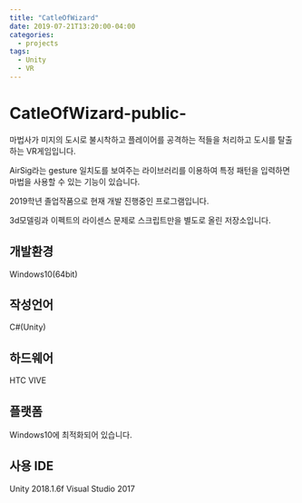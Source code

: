 ```yaml
---
title: "CatleOfWizard"
date: 2019-07-21T13:20:00-04:00
categories:
  - projects
tags:
  - Unity
  - VR
---
```


# CatleOfWizard-public-

마법사가 미지의 도시로 불시착하고 플레이어를 공격하는 적들을 처리하고 도시를 탈출하는 VR게임입니다.

AirSig라는 gesture 일치도를 보여주는 라이브러리를 이용하여 특정 패턴을 입력하면 마법을 사용할 수 있는 기능이 있습니다.

2019학년 졸업작품으로 현재 개발 진행중인 프로그램입니다.

3d모델링과 이펙트의 라이센스 문제로 스크립트만을 별도로 올린 저장소입니다.

## 개발환경
Windows10(64bit)

## 작성언어
C#(Unity)

## 하드웨어
HTC VIVE

## 플랫폼
Windows10에 최적화되어 있습니다.

## 사용 IDE

Unity 2018.1.6f
Visual Studio 2017
